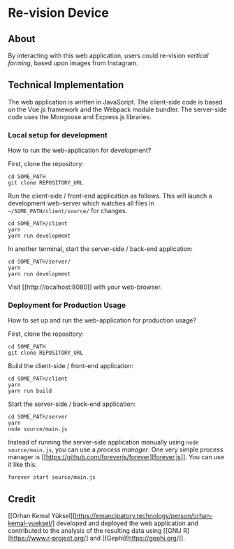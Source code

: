 # Re-vision Device

## About

By interacting with this web application, users could re-vision *vertical farming*, based upon images from Instagram.

## Technical Implementation

The web application is written in JavaScript. The client-side code is based on the Vue.js framework and the Webpack module bundler. The server-side code uses the Mongoose and Express.js libraries.

### Local setup for development

How to run the web-application for development?

First, clone the repository:

```
cd SOME_PATH
git clone REPOSITORY_URL
```

Run the client-side / front-end application as follows. This will launch a development web-server which watches all files in `~/SOME_PATH/client/source/` for changes.

```
cd SOME_PATH/client
yarn
yarn run development
```

In another terminal, start the server-side / back-end application:

```
cd SOME_PATH/server/
yarn
yarn run development
```

Visit [[http://localhost:8080]] with your web-browser.

### Deployment for Production Usage

How to set up and run the web-application for production usage?

First, clone the repository:

```
cd SOME_PATH
git clone REPOSITORY_URL
```

Build the client-side / front-end application:

```
cd SOME_PATH/client
yarn
yarn run build
```

Start the server-side / back-end application:

```
cd SOME_PATH/server
yarn
node source/main.js
```

Instead of running the server-side application manually using `node source/main.js`, you can use a *process manager*. One very simple process manager is [[https://github.com/foreverjs/forever][forever.js]]. You can use it like this:

```
forever start source/main.js
```

## Credit

[[Orhan Kemal Yüksel][https://emancipatory.technology/person/orhan-kemal-yueksel/] developed and deployed the web application and contributed to the analysis of the resulting data using [[GNU R][https://www.r-project.org/] and [[Gephi][https://gephi.org/]].
